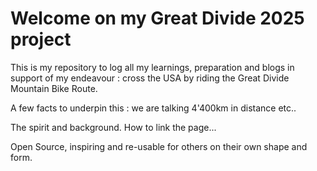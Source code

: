 # Welcome on my Great Divide 2025 project

This is my repository to log all my learnings, preparation and blogs in support of my endeavour : cross the USA by riding the Great Divide Mountain Bike Route.

A few facts to underpin this : we are talking 4'400km in distance etc..

The spirit and background.
How to link the page...

Open Source, inspiring and re-usable for others on their own shape and form.